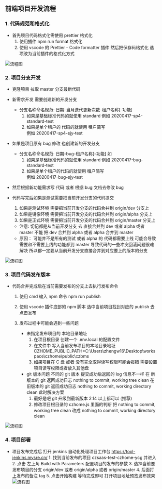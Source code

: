 ## 前端项目开发流程

### 1. 代码规范和格式化

- 首先项目代码格式化需使用 prettier 格式化
  1. 使用插件 npm run format 格式化
  2. 使用 vscode 的 Prettier - Code formatter 插件 然后把保存码格式化 选项改为当前插件的格式化方式

![流程图](https://confluence.mysre.cn/download/attachments/24320830/1.png?version=1&modificationDate=1587379747420&api=v2)

### 2. 项目分支开发

- 克隆项目 拉取 master 分支最新代码

- 新需求开发 需要创建新的开发分支
  - 分支名称命名规范: 日期-当月迭代更新次数-租户名称[-功能]
    1. 如果是基础标准代码的就使用 standard
       例如 20200417-sp4-standard-test
    2. 如果是单个租户的 代码的就使用 租户简写  
       例如 20200417-sp4-sjy-test
- 如果是项目原有 bug 修改 也创建新的开发分支
  - 分支名称命名规范: 日期-bug-租户名称[-功能] 如
    1. 如果是基础标准代码的就使用 standard
       例如 20200417-bug-standard-test
    2. 如果是单个租户的代码的就使用 租户简写  
       例如 20200417-bug-sjy-test
- 然后根据新功能需求写 代码 或者 根据 bug 文档去修改 bug

- 代码写完后如果是测试需要把当前开发分支的代码提交

  1. 如果是测试环境 需要把当前开发分支的代码合并到 origin/dev 分支上
  2. 如果是镜像环境 需要把当前开发分支的代码合并到 origin/alpha 分支上
  3. 如果是正式环境 需要把当前开发分支的代码合并到 origin/master 分支上

  - 注意:
    切记都是从当前开发分支 去 直接合并到 dev 或者 alpha 或者 master 不能 把 dev 合并到 alpha 或者 alpha 合并到 master
  - 原因：
    可能并不是所有的测试 或者 alpha 的 代码都需要上线 可能会导致需要和不需要上线的功能都到 master 导致代码的一些冲突回滚问题很难解决 所以都一定要从当前开发分支直接合并到对应要上的版本的分支

![流程图](https://confluence.mysre.cn/download/attachments/24320830/2.png?version=1&modificationDate=1587379760000&api=v2)

### 3. 项目代码发布版本



- 代码合并完成后在当前需要发布的分支上去执行发布命令

  1. 使用 cmd 输入 npm 命令 npm run publish
  2. 使用 vscode 插件底部的 npm 脚本 选中当前项目找到对应的 publish 去点击发布

  3. 发布过程中可能会遇到一些问题
     - 未指定发布项目的 本地目录地址
       1. 在项目根目录 创建一个 .env.local 的配置文件
       2. 在文件中 写入当前发布项目的本地目录地址  
          CZHOME_PUBLIC_PATH=C:\Users\zhengw16\Desktop\workspace\czhome\public\czbms
       3. 如果项目在 C 盘 或者 没有完全取得读写权限可能会报错 需要设置项目读写权限或者放入其他盘
     - git 版本问题 不同的 git 版本 提交成功后返回的 log 信息不一样
       在 新版本的 git 返回成功日志
       nothing to commit, working tree clean
       在 旧版本的 git 返回成功日志
       nothing to commit, working directory clean
       此时解决方案
       1. 最好是吧 git 升级到最新版本 2.14 以上都可以 (推荐)
       2. 修改项目根目录的 czhome.js 里面的判断 把 nothing to commit, working tree clean 改成 nothing to commit, working directory clean

![流程图](https://confluence.mysre.cn/download/attachments/24320830/3.png?version=1&modificationDate=1587379763000&api=v2)

### 4. 项目部署

- 项目发布完成后 打开 jenkins 自动化处理项目工作台 https://tool-jenkins.mysre.cn/ 1. 找到当前发布的项目 czsaas-test-czhome-ycg 并进入 2. 点击 左上角 Build with Parameters 配置项目的发布的参数 3. 选择当前要发布项目的分支 origin/dev 或者 origin/alpha 或者 origin/master 4. 后面打上发布的备注 tag 5. 点击开始构建 等待完成即可 打开项目地址预览发布效果
  ![流程图](https://confluence.mysre.cn/download/attachments/24320830/4.png?version=1&modificationDate=1587379767000&api=v2)
